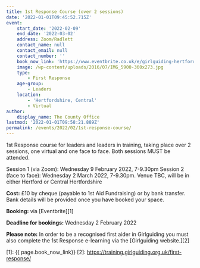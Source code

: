 ```yaml
---
title: 1st Response Course (over 2 sessions)
date: '2022-01-01T09:45:52.715Z'
event:
    start_date: '2022-02-09'
    end_date: '2022-03-02'
    address: Zoom/Radlett
    contact_name: null
    contact_email: null
    contact_number: ''
    book_now_link: 'https://www.eventbrite.co.uk/e/girlguiding-hertfordshire-full-1st-response-course-over-2-sessions-tickets-235330970267'
    image: /wp-content/uploads/2016/07/IMG_5900-360x273.jpg
    type:
        - First Response
    age-group:
        - Leaders
    location:
        - 'Hertfordshire, Central'
        - Virtual
author:
    display_name: The County Office
lastmod: '2022-01-01T09:58:21.889Z'
permalink: /events/2022/02/1st-response-course/
---
```


1st Response course for leaders and leaders in training, taking place over 2 sessions, one virtual and one face to face.  Both sessions MUST be attended.

Session 1 (via Zoom): Wednesday 9 February 2022, 7-9.30pm 
Session 2 (face to face): Wednesday 2 March 2022, 7-9.30pm. Venue TBC, will be in either Hertford or Central Hertfordshire

**Cost:** £10 by cheque (payable to 1st Aid Fundraising) or by bank transfer.  Bank details will be provided once you have booked your space.

**Booking:** via [Eventbrite][1]

**Deadline for bookings:** Wednesday 2 February 2022

**Please note:** In order to be a recognised first aider in Girlguiding you must also complete the 1st Response e-learning via the [Girlguiding website.][2]

[1]: {{ page.book_now_link}}
[2]: https://training.girlguiding.org.uk/first-response/

